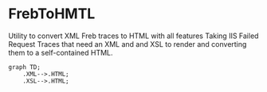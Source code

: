 # FrebToHMTL
Utility to convert XML Freb traces to HTML with all features
Taking IIS Failed Request Traces that need an XML and and XSL to render and converting them to a self-contained HTML. 

```mermaid
graph TD;
    .XML-->.HTML;
    .XSL-->.HTML;
```